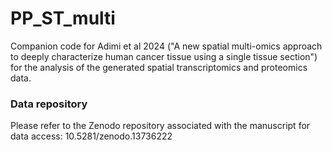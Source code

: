 # PP_ST_multi

Companion code for Adimi et al 2024 ("A new spatial multi-omics approach to deeply characterize human cancer tissue using a single tissue section") for the analysis of the generated spatial transcriptomics and proteomics data.

### Data repository
Please refer to the Zenodo repository associated with the manuscript for data access: 10.5281/zenodo.13736222
